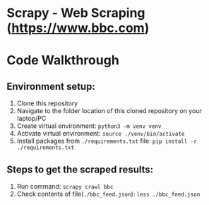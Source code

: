 # Scrapy - Web Scraping (https://www.bbc.com)

# Code Walkthrough

## Environment setup:

1. Clone this repository
2. Navigate to the folder location of this cloned repository on your laptop/PC
3. Create virtual environment: `python3 -m venv venv`
4. Activate virtual environment: `source ./venv/bin/activate`
5. Install packages from `./requirements.txt` file: `pip install -r ./requirements.txt`

## Steps to get the scraped results:

1. Run command: `scrapy crawl bbc`
2. Check contents of file(`./bbc_feed.json`): `less ./bbc_feed.json`
